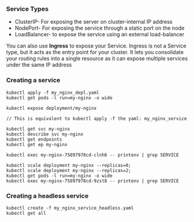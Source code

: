 ### Service Types   
- ClusterIP- For exposing the server on cluster-internal IP address
- NodePort- For exposing the service through a static port on the node
- LoadBalancer- to expose the service using an external load-balancer

You can also use **Ingress** to expose your Service. Ingress is not a Service type, but it acts as the entry point for your cluster. It lets you consolidate your routing rules into a single resource as it can expose multiple services under the same IP address

### Creating a service

    kubectl apply -f my_nginx_depl.yaml
    kubectl get pods -l run=my-nginx -o wide

    kubectl expose deployment/my-nginx

    // This is equivalent to kubectl apply -f the yaml: my_nginx_service
    
    kubectl get svc my-nginx
    kubectl describe svc my-nginx
    kubectl get endpoints
    kubectl get ep my-nginx
    
    kubectl exec my-nginx-75897978cd-clnh6 -- printenv | grep SERVICE
    
    kubectl scale deployment my-nginx --replicas=0;
    kubectl scale deployment my-nginx --replicas=2;
    kubectl get pods -l run=my-nginx -o wide
    kubectl exec my-nginx-75897978cd-9zst8 -- printenv | grep SERVICE

### Creating a headless service

    kubectl create -f my_nginx_service_headless.yaml
    kubectl get all
